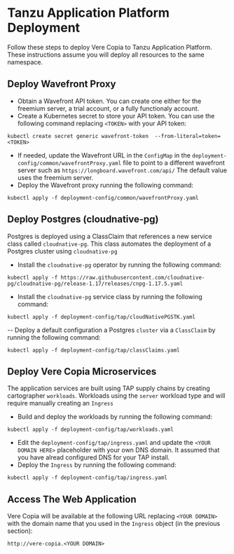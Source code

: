 # Tanzu Application Platform Deployment

Follow these steps to deploy Vere Copia to Tanzu Application Platform.  These instructions assume you will deploy all resources
to the same namespace.

## Deploy Wavefront Proxy

- Obtain a Wavefront API token.  You can create one either for the freemium server, a trial account, or a fully functionaly account. 
- Create a Kubernetes secret to store your API token.  You can use the following command replacing `<TOKEN>` with your API token:

```
kubectl create secret generic wavefront-token  --from-literal=token=<TOKEN>
```

- If needed, update the Wavefront URL in the `ConfigMap` in the `deployment-config/common/wavefrontProxy.yaml` file to point to a different wavefront server such as
`https://longboard.wavefront.com/api/`  The default value uses the freemium server.
- Deploy the Wavefront proxy running the following command:

```
kubectl apply -f deployment-config/common/wavefrontProxy.yaml
```

## Deploy Postgres (cloudnative-pg)

Postgres is deployed using a ClassClaim that references a new service class called `cloudnative-pg`.  This class automates the deployment of a Postgres cluster using
`cloudnative-pg`

- Install the `cloudnative-pg` operator by running the following command:

```
kubectl apply -f https://raw.githubusercontent.com/cloudnative-pg/cloudnative-pg/release-1.17/releases/cnpg-1.17.5.yaml
```

- Install the `cloudnative-pg` service class by running the following command:

```
kubectl apply -f deployment-config/tap/cloudNativePGSTK.yaml
```

-- Deploy a default configuration a Postgres `cluster` via a `ClassClaim` by running the following command:

```
kubectl apply -f deployment-config/tap/classClaims.yaml
```


## Deploy Vere Copia Microservices

The application services are built using TAP supply chains by creating cartographer `workloads`.  Workloads using the `server` workload type and
will require manually creating an `Ingress`

- Build and deploy the workloads by running the following command:

```
kubectl apply -f deployment-config/tap/workloads.yaml
```

- Edit the `deployment-config/tap/ingress.yaml` and update the `<YOUR DOMAIN HERE>` placeholder with your own DNS domain.  It assumed that you have alread configured DNS
for your TAP install.
- Deploy the `Ingress` by running the following command:

```
kubectl apply -f deployment-config/tap/ingress.yaml
```

## Access The Web Application

Vere Copia will be available at the following URL replacing `<YOUR DOMAIN>` with the domain name that you used in the `Ingress` object (in the previous section):

```
http://vere-copia.<YOUR DOMAIN>
```
